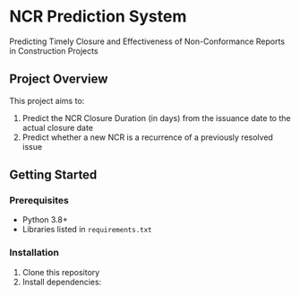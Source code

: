 # NCR Prediction System

Predicting Timely Closure and Effectiveness of Non-Conformance Reports in Construction Projects

## Project Overview

This project aims to:
1. Predict the NCR Closure Duration (in days) from the issuance date to the actual closure date
2. Predict whether a new NCR is a recurrence of a previously resolved issue

## Getting Started

### Prerequisites
- Python 3.8+
- Libraries listed in `requirements.txt`

### Installation
1. Clone this repository
2. Install dependencies:
